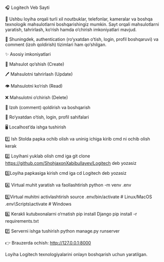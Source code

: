 🎧 Logitech Veb Sayti

📌 Ushbu loyiha orqali turli xil noutbuklar, telefonlar, kameralar va boshqa texnologik mahsulotlarni boshqarishingiz mumkin.
Sayt orqali mahsulotlarni yaratish, tahrirlash, ko‘rish hamda o‘chirish imkoniyatlari mavjud.

🔑 Shuningdek, authentication (ro‘yxatdan o‘tish, login, profil boshqaruvi) va comment (izoh qoldirish) tizimlari ham qo‘shilgan.

✨ Asosiy imkoniyatlari

📱 Mahsulot qo‘shish (Create)

🖊️ Mahsulotni tahrirlash (Update)

👁️ Mahsulotni ko‘rish (Read)

❌ Mahsulotni o‘chirish (Delete)

💬 Izoh (comment) qoldirish va boshqarish

🔐 Ro‘yxatdan o‘tish, login, profil sahifalari

🖥️ Localhost’da ishga tushirish

1️⃣ Ish Stolda papka ochib olish va uninig ichiga kirib cmd ni ochib olish kerak 

2️⃣ Loyihani yuklab olish
cmd iga git clone https://github.com/ShohjaxonXabibullayev/Logitech deb yozasiz

3️⃣Loyiha papkasiga kirish
cmd iga cd Logitech deb yozasiz

4️⃣ Virtual muhit yaratish va faollashtirish
python -m venv .env

5️⃣Virtual muhitni activlashtirish
source .env/bin/activate   # Linux/MacOS
.env\Scripts\activate      # Windows

6️⃣ Kerakli kutubxonalarni o‘rnatish
pip install Django
pip install -r requirements.txt

7️⃣ Serverni ishga tushirish
python manage.py runserver

👉 Brauzerda ochish:
http://127.0.0.1:8000

Loyiha Logitech texnologiyalarini onlayn boshqarish uchun yaratilgan.
